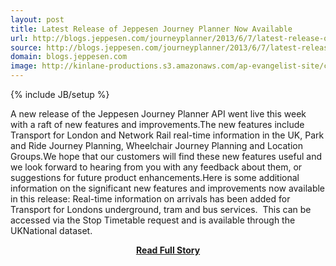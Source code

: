 ```yaml
---
layout: post
title: Latest Release of Jeppesen Journey Planner Now Available
url: http://blogs.jeppesen.com/journeyplanner/2013/6/7/latest-release-of-jeppesen-journey-planner-now-available.html
source: http://blogs.jeppesen.com/journeyplanner/2013/6/7/latest-release-of-jeppesen-journey-planner-now-available.html
domain: blogs.jeppesen.com
image: http://kinlane-productions.s3.amazonaws.com/ap-evangelist-site/curated/screenshots/9603_blogs_jeppesen_com.png
---
```

{% include JB/setup %}<p>A new release of the Jeppesen Journey Planner API went live this week with a raft of new features and improvements.The new features include Transport for London and Network Rail real-time information in the UK, Park and Ride Journey Planning, Wheelchair Journey Planning and Location Groups.We hope that our customers will find these new features useful and we look forward to hearing from you with any feedback about them, or suggestions for future product enhancements.Here is some additional information on the significant new features and improvements now available in this release: Real-time information on arrivals has been added for Transport for Londons underground, tram and bus services.  This can be accessed via the Stop Timetable request and is available through the UKNational dataset.</p>
<center><p><a href="http://blogs.jeppesen.com/journeyplanner/2013/6/7/latest-release-of-jeppesen-journey-planner-now-available.html" style='padding:25px; font-sze:18px; font-weight: bold;'>Read Full Story</a></p></center>
